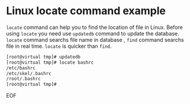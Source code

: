 # Linux locate command example
`locate` command can help you to find the location of file in Linux. Before using `locate` you need use `updatedb` command 
to update the database. `locate` command searchs file name in database , `find` command searchs file in real time. `locate` 
is quicker than `find`. 
```bash
[root@virtual tmp]# updatedb
[root@virtual tmp]# locate bashrc
/etc/bashrc
/etc/skel/.bashrc
/root/.bashrc
[root@virtual tmp]#
```
EOF